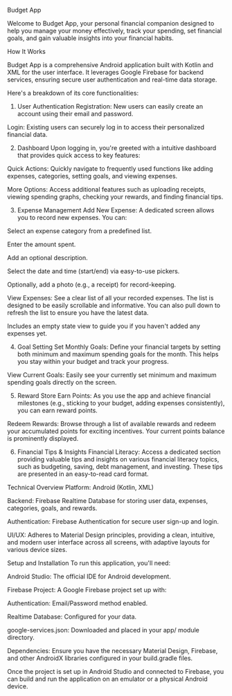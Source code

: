 Budget App

Welcome to Budget App, your personal financial companion designed to help you manage your money effectively, track your spending, set financial goals, and gain valuable insights into your financial habits.

How It Works

Budget App is a comprehensive Android application built with Kotlin and XML for the user interface. It leverages Google Firebase for backend services, ensuring secure user authentication and real-time data storage.

Here's a breakdown of its core functionalities:

1. User Authentication
Registration: New users can easily create an account using their email and password.

Login: Existing users can securely log in to access their personalized financial data.

2. Dashboard
Upon logging in, you're greeted with a intuitive dashboard that provides quick access to key features:

Quick Actions: Quickly navigate to frequently used functions like adding expenses, categories, setting goals, and viewing expenses.

More Options: Access additional features such as uploading receipts, viewing spending graphs, checking your rewards, and finding financial tips.

3. Expense Management
Add New Expense: A dedicated screen allows you to record new expenses. You can:

Select an expense category from a predefined list.

Enter the amount spent.

Add an optional description.

Select the date and time (start/end) via easy-to-use pickers.

Optionally, add a photo (e.g., a receipt) for record-keeping.

View Expenses: See a clear list of all your recorded expenses. The list is designed to be easily scrollable and informative. You can also pull down to refresh the list to ensure you have the latest data.

Includes an empty state view to guide you if you haven't added any expenses yet.

4. Goal Setting
Set Monthly Goals: Define your financial targets by setting both minimum and maximum spending goals for the month. This helps you stay within your budget and track your progress.

View Current Goals: Easily see your currently set minimum and maximum spending goals directly on the screen.

5. Reward Store
Earn Points: As you use the app and achieve financial milestones (e.g., sticking to your budget, adding expenses consistently), you can earn reward points.

Redeem Rewards: Browse through a list of available rewards and redeem your accumulated points for exciting incentives. Your current points balance is prominently displayed.

6. Financial Tips & Insights
Financial Literacy: Access a dedicated section providing valuable tips and insights on various financial literacy topics, such as budgeting, saving, debt management, and investing. These tips are presented in an easy-to-read card format.

Technical Overview
Platform: Android (Kotlin, XML)

Backend: Firebase Realtime Database for storing user data, expenses, categories, goals, and rewards.

Authentication: Firebase Authentication for secure user sign-up and login.

UI/UX: Adheres to Material Design principles, providing a clean, intuitive, and modern user interface across all screens, with adaptive layouts for various device sizes.

Setup and Installation
To run this application, you'll need:

Android Studio: The official IDE for Android development.

Firebase Project: A Google Firebase project set up with:

Authentication: Email/Password method enabled.

Realtime Database: Configured for your data.

google-services.json: Downloaded and placed in your app/ module directory.

Dependencies: Ensure you have the necessary Material Design, Firebase, and other AndroidX libraries configured in your build.gradle files.

Once the project is set up in Android Studio and connected to Firebase, you can build and run the application on an emulator or a physical Android device.
